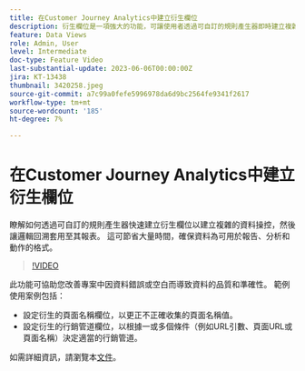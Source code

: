 ```yaml
---
title: 在Customer Journey Analytics中建立衍生欄位
description: 衍生欄位是一項強大的功能，可讓使用者透過可自訂的規則產生器即時建立複雜的資料操控，然後將邏輯回溯套用至其報表，藉此確保資料為可用於報表、分析和動作的格式，進而節省大量時間。
feature: Data Views
role: Admin, User
level: Intermediate
doc-type: Feature Video
last-substantial-update: 2023-06-06T00:00:00Z
jira: KT-13438
thumbnail: 3420258.jpeg
source-git-commit: a7c99a0fefe5996978da6d9bc2564fe9341f2617
workflow-type: tm+mt
source-wordcount: '185'
ht-degree: 7%

---
```



# 在Customer Journey Analytics中建立衍生欄位

瞭解如何透過可自訂的規則產生器快速建立衍生欄位以建立複雜的資料操控，然後讓邏輯回溯套用至其報表。 這可節省大量時間，確保資料為可用於報告、分析和動作的格式。

>[!VIDEO](https://video.tv.adobe.com/v/3420258/?learn=on)

此功能可協助您改善專案中因資料錯誤或空白而導致資料的品質和準確性。
範例使用案例包括：

* 設定衍生的頁面名稱欄位，以更正不正確收集的頁面名稱值。
* 設定衍生的行銷管道欄位，以根據一或多個條件（例如URL引數、頁面URL或頁面名稱）決定適當的行銷管道。

如需詳細資訊，請瀏覽本[文件](https://experienceleague.adobe.com/docs/analytics-platform/using/cja-dataviews/derived-fields.html)。
